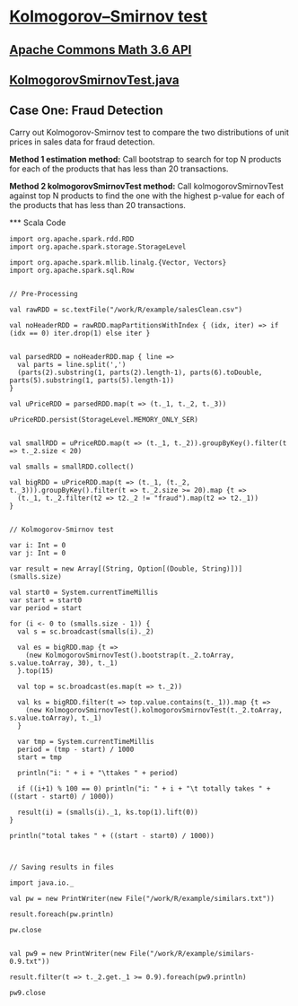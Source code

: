 # [Kolmogorov–Smirnov test](https://en.wikipedia.org/wiki/Kolmogorov–Smirnov_test)


## [Apache Commons Math 3.6 API](https://commons.apache.org/proper/commons-math/apidocs/org/apache/commons/math3/stat/inference/KolmogorovSmirnovTest.html)

## [KolmogorovSmirnovTest.java](https://commons.apache.org/proper/commons-math/jacoco/org.apache.commons.math3.stat.inference/KolmogorovSmirnovTest.java.html)


## Case One:  Fraud Detection

Carry out Kolmogorov-Smirnov test to compare the two distributions of unit prices in sales data for fraud detection.


**Method 1 estimation method:** Call bootstrap to search for top N products for each of the products that has less than 20 transactions. 

**Method 2 kolmogorovSmirnovTest method:** Call kolmogorovSmirnovTest against top N products to find the one with the highest p-value for each of the products that has less than 20 transactions. 
 


*** Scala Code
~~~
import org.apache.spark.rdd.RDD
import org.apache.spark.storage.StorageLevel

import org.apache.spark.mllib.linalg.{Vector, Vectors}
import org.apache.spark.sql.Row


// Pre-Processing

val rawRDD = sc.textFile("/work/R/example/salesClean.csv")

val noHeaderRDD = rawRDD.mapPartitionsWithIndex { (idx, iter) => if (idx == 0) iter.drop(1) else iter }


val parsedRDD = noHeaderRDD.map { line =>
  val parts = line.split(',')
  (parts(2).substring(1, parts(2).length-1), parts(6).toDouble, parts(5).substring(1, parts(5).length-1))
}

val uPriceRDD = parsedRDD.map(t => (t._1, t._2, t._3))

uPriceRDD.persist(StorageLevel.MEMORY_ONLY_SER)


val smallRDD = uPriceRDD.map(t => (t._1, t._2)).groupByKey().filter(t => t._2.size < 20)

val smalls = smallRDD.collect()

val bigRDD = uPriceRDD.map(t => (t._1, (t._2, t._3))).groupByKey().filter(t => t._2.size >= 20).map {t => 
  (t._1, t._2.filter(t2 => t2._2 != "fraud").map(t2 => t2._1))
}


// Kolmogorov-Smirnov test

var i: Int = 0
var j: Int = 0

var result = new Array[(String, Option[(Double, String)])](smalls.size)

val start0 = System.currentTimeMillis
var start = start0
var period = start

for (i <- 0 to (smalls.size - 1)) {
  val s = sc.broadcast(smalls(i)._2)

  val es = bigRDD.map {t =>
    (new KolmogorovSmirnovTest().bootstrap(t._2.toArray, s.value.toArray, 30), t._1)
  }.top(15)

  val top = sc.broadcast(es.map(t => t._2))

  val ks = bigRDD.filter(t => top.value.contains(t._1)).map {t =>
    (new KolmogorovSmirnovTest().kolmogorovSmirnovTest(t._2.toArray, s.value.toArray), t._1)
  }

  var tmp = System.currentTimeMillis
  period = (tmp - start) / 1000
  start = tmp

  println("i: " + i + "\ttakes " + period)

  if ((i+1) % 100 == 0) println("i: " + i + "\t totally takes " + ((start - start0) / 1000))

  result(i) = (smalls(i)._1, ks.top(1).lift(0))
}

println("total takes " + ((start - start0) / 1000))



// Saving results in files

import java.io._

val pw = new PrintWriter(new File("/work/R/example/similars.txt"))

result.foreach(pw.println)

pw.close


val pw9 = new PrintWriter(new File("/work/R/example/similars-0.9.txt"))

result.filter(t => t._2.get._1 >= 0.9).foreach(pw9.println)

pw9.close
~~~







